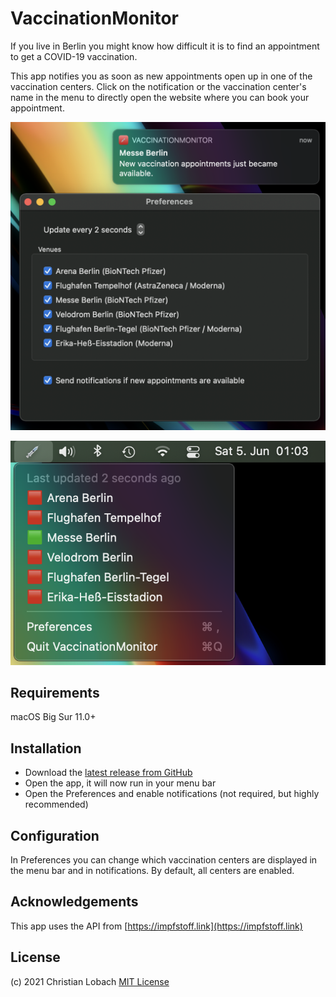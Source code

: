# VaccinationMonitor

If you live in Berlin you might know how difficult it is to find an appointment to get a COVID-19 vaccination.

This app notifies you as soon as new appointments open up in one of the vaccination centers.
Click on the notification or the vaccination center's name in the menu to directly open the website where you can book your appointment.

![Notification and Preferences window](preferences_notification.png)

![Menu bar item](menubar.png)

## Requirements

macOS Big Sur 11.0+

## Installation

- Download the [latest release from GitHub](https://github.com/DerLobi/VaccinationMonitor/releases/latest/download/VaccinationMonitor.zip)
- Open the app, it will now run in your menu bar
- Open the Preferences and enable notifications (not required, but highly recommended)

## Configuration

In Preferences you can change which vaccination centers are displayed in the menu bar and in notifications. By default, all centers are enabled.

## Acknowledgements

This app uses the API from [https://impfstoff.link](https://impfstoff.link) 

## License

(c) 2021 Christian Lobach [MIT License](https://github.com/DerLobi/VaccinationMonitor/blob/main/LICENSE)